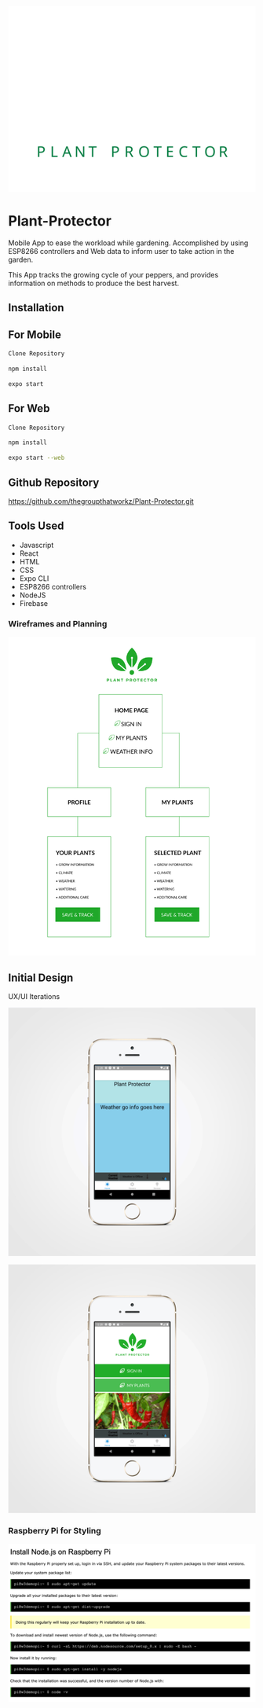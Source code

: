 ![Logo](assets/images/logo.svg)

# Plant-Protector
Mobile App to ease the workload while gardening. Accomplished by using ESP8266 controllers and Web data to inform user to take action in the garden.

This App tracks the growing cycle of your peppers, and provides information on methods to produce the best harvest.

## Installation
## For Mobile
```bash
Clone Repository
```

```bash
npm install
```
```bash
expo start
```
## For Web
```bash
Clone Repository
```
```bash
npm install
```
```bash
expo start --web
```

## Github Repository

https://github.com/thegroupthatworkz/Plant-Protector.git

## Tools Used

- Javascript
- React
- HTML
- CSS
- Expo CLI
- ESP8266 controllers
- NodeJS
- Firebase


### Wireframes and Planning

![wireframe](assets/images/wireframe1.png)


## Initial Design 

UX/UI Iterations 

![initial mockup](assets/images/mockup1.gif)

![working mockup](assets/images/mockup-2.gif)

### Raspberry Pi for Styling

![details](assets/images/details.png)

